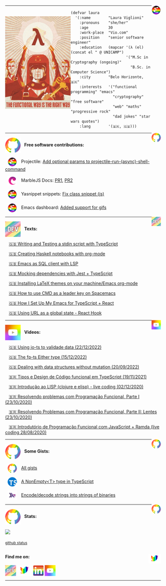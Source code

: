 
<img src="https://github.com/Viglioni/viglioni/blob/main/pics/emacs logo.png"
     alt="emacs logo"
     height="30px"
     align="right" />
   
---

<img src="https://github.com/Viglioni/viglioni/blob/main/pics/functional.jpg"
     alt="Functional way is the right way"
     style="margin-top:20px;"
     height="300px"
     align="left" />

```emacs-lisp
(defvar laura
  '(:name        "Laura Viglioni"
    :pronouns    "she/her"
    :age         30
    :work-place  "Vio.com"
    :position    "senior software engineer"
    :education   (mapcar '(λ (el) (concat el " @ UNICAMP")
                         '("M.Sc in Cryptography (ongoing)" 
                           "B.Sc. in Computer Science")
    :city        "Belo Horizonte, 🇧🇷"
    :interests   '("functional programming" "emacs" 
                   "cryptography" "free software" 
                   "web" "maths" "progressive rock" 
                   "dad jokes" "star wars quotes")
    :lang        '(🇧🇷, 🇬🇧)))

```






<!---------------------
       FS SECTION 
----------------------->

<img src="https://github.com/Viglioni/viglioni/blob/main/pics/github.png"
     alt="github logo"
     height="30px"
     align="right" />
     
---
<img src="https://github.com/Viglioni/viglioni/blob/main/pics/github.png"
     alt="github logo"
     height="50px"
     align="center" /> &nbsp; **Free software contributions:**
    
&nbsp;&nbsp;<img src="https://github.com/Viglioni/viglioni/blob/main/pics/emacs logo.png"
     alt="emacs logo"
     height="30px"
     style="padding-right: 10px;"
     align="center" /> Projectile: [Add optional params to projectile-run-(async)-shell-command](https://github.com/bbatsov/projectile/pull/1675)

&nbsp;&nbsp;<img src="https://github.com/Viglioni/viglioni/blob/main/pics/marblejs.png"
     alt="emacs logo"
     height="30px"
     style="padding-right: 10px;"
     align="center" /> MarbleJS Docs: [PR1](https://github.com/marblejs/docs/pull/28), [PR2](https://github.com/marblejs/docs/pull/29)
     
&nbsp;&nbsp;<img src="https://github.com/Viglioni/viglioni/blob/main/pics/emacs logo.png"
     alt="emacs logo"
     height="30px"
     style="padding-right: 10px;"
     align="center" /> Yasnippet snippets: [Fix class snippet (js)](https://github.com/AndreaCrotti/yasnippet-snippets/pull/426)
     
&nbsp;&nbsp;<img src="https://github.com/Viglioni/viglioni/blob/main/pics/emacs logo.png"
     alt="emacs logo"
     height="30px"
     style="padding-right: 10px;"
     align="center" /> Emacs dashboard: [Added support for gifs](https://github.com/emacs-dashboard/emacs-dashboard/pull/327)     









<!---------------------
     TEXTS SECTION 
----------------------->

<img src="https://github.com/Viglioni/viglioni/blob/main/pics/dev.jpeg"
     alt="dev.to logo"
     height="30px"
     align="right" />
     
---

<img src="https://github.com/Viglioni/viglioni/blob/main/pics/dev.jpeg"
     alt="dev.to logo"
     height="50px"
     align="center" /> &nbsp; **Texts:**


&nbsp;&nbsp;&nbsp;[🇬🇧 Writing and Testing a stdin script with TypeScript](https://dev.to/viglioni/writing-and-testing-a-stdin-script-with-typescript-57mb)

&nbsp;&nbsp;&nbsp;[🇬🇧 Creating Haskell notebooks with org-mode](https://dev.to/viglioni/creating-haskell-notebooks-with-org-mode-4h7)
     
&nbsp;&nbsp;&nbsp;[🇬🇧 Emacs as SQL client with LSP](https://dev.to/viglioni/emacs-as-sql-client-with-lsp-143l)
     
&nbsp;&nbsp;&nbsp;[🇬🇧 Mocking dependencies with Jest + TypeScript](https://dev.to/viglioni/mocking-dependencies-with-jest-typescript-12im)

&nbsp;&nbsp;&nbsp;[🇬🇧 Installing LaTeX themes on your machine/Emacs org-mode](https://dev.to/viglioni/installing-latex-themes-on-your-machine-emacs-org-mode-1k9e)
     
&nbsp;&nbsp;&nbsp;[🇬🇧 How to use CMD as a leader key on Spacemacs](https://dev.to/viglioni/how-to-use-cmd-as-a-leader-key-on-spacemacs-3281)
     
&nbsp;&nbsp;&nbsp;[🇬🇧 How I Set Up My Emacs for TypeScript + React](https://dev.to/viglioni/how-i-set-up-my-emacs-for-typescript-3eeh)
    
&nbsp;&nbsp;&nbsp;[🇬🇧 Using URL as a global state - React Hook](https://dev.to/viglioni/using-url-as-a-global-state-react-hook-25l3)







<!---------------------
    VIDEOS SECTION 
----------------------->

<img src="https://github.com/Viglioni/viglioni/blob/main/pics/youtube.jpeg"
     alt="youtube logo"
     height="30px"
     align="right" />
     
---
     
<img src="https://github.com/Viglioni/viglioni/blob/main/pics/youtube.jpeg"
     alt="youtube logo"
     height="50px"
     align="center" /> &nbsp; **Videos:**
     
&nbsp;&nbsp;&nbsp;[🇬🇧 Using io-ts to validade data (22/12/2022)](https://youtu.be/Hg6Esn_vKa8)

&nbsp;&nbsp;&nbsp;[🇬🇧 The fp-ts Either type (15/12/2022)](https://youtu.be/2smnZKKaefc)

&nbsp;&nbsp;&nbsp;[🇬🇧 Dealing with data structures without mutation (20/09/2022)](https://youtu.be/TYwwBD5vysA)

&nbsp;&nbsp;&nbsp;[🇧🇷 Tipos e Design de Código funcional em TypeScript (19/11/2021)](https://www.youtube.com/watch?v=mHa7_2THepc)

&nbsp;&nbsp;&nbsp;[🇧🇷 Introdução ao LISP (clojure e elisp) - live coding (02/12/2020)](https://www.youtube.com/watch?v=IIp9YaXRHVY)
     
&nbsp;&nbsp;&nbsp;[🇧🇷 Resolvendo problemas com Programação Funcional, Parte I (23/10/2020)](https://www.youtube.com/watch?v=11HGQkaOT8c)
     
&nbsp;&nbsp;&nbsp;[🇧🇷 Resolvendo Problemas com Programação Funcional, Parte II: Lentes (23/10/2020)](https://www.youtube.com/watch?v=pFYIDtgkYb0)
     
&nbsp;&nbsp;&nbsp;[🇧🇷 Introdutório de Programação Funcional com JavaScript + Ramda  (live coding 28/08/2020)](https://www.youtube.com/watch?v=bTskYwX-c7U)
  
  
  
  
  
  

<!---------------------
     GISTS SECTION 
----------------------->
<img src="https://github.com/Viglioni/viglioni/blob/main/pics/github.png"
     alt="github logo"
     height="30px"
     align="right" />

---
<img src="https://github.com/Viglioni/viglioni/blob/main/pics/github.png"
     alt="github logo"
     height="50px"
     align="center" /> &nbsp; **Some Gists:**

&nbsp;&nbsp;<img src="https://github.com/Viglioni/viglioni/blob/main/pics/github.png"
     alt="guthub"
     height="30px"
     style="padding-right: 10px;"
     align="center" /> [All gists](https://gist.github.com/Viglioni)
     
&nbsp;&nbsp;<img src="https://github.com/Viglioni/viglioni/blob/main/pics/ts-logo.png"
     alt="typescript logo"
     height="30px"
     style="padding-right: 10px;"
     align="center" /> [A NonEmpty\<T\> type in TypeScript](https://gist.github.com/Viglioni/c47568a51a5b17ff2a8b7c4b71b175b0)

&nbsp;&nbsp;<img src="https://github.com/Viglioni/viglioni/blob/main/pics/haskell-logo.png"
     alt="haskell logo"
     height="30px"
     style="padding-right: 10px;"
     align="center" /> [Encode/decode strings into strings of binaries](https://gist.github.com/Viglioni/ab9e7c974718756985d028bf978b1640)
     
     
<!---------------------
     STATS SECTION 
----------------------->
     
<img src="https://github.com/Viglioni/viglioni/blob/main/pics/github.png"
     alt="github logo"
     height="30px"
     align="right" />

---

<img src="https://github.com/Viglioni/viglioni/blob/main/pics/github.png"
     alt="github logo"
     height="50px"
     align="center" /> &nbsp; **Stats:**
     

<img src="https://github-readme-stats.vercel.app/api/top-langs/?username=viglioni&layout=compact&langs_count=6&exclude_repo=lauremacs,.emacs.d,projectile"
     align="center" 
      />
     
 
<sub><a href="https://github.com/anuraghazra/github-readme-stats">github status</a></sub>
 
<!---------------------
  FIND ME ON SECTION 
----------------------->


<img src="https://github.com/Viglioni/viglioni/blob/main/pics/twitter.jpeg"
     alt="twitter logo"
     height="30px"
     align="right" />
---

#### Find me on:
[<img src="https://github.com/Viglioni/viglioni/blob/main/pics/dev.jpeg"
     alt="dev.to logo"
     height="35px"
     align="center" 
     />](https://dev.to/viglioni)
     [<img src="https://github.com/Viglioni/viglioni/blob/main/pics/twitter.jpeg"
     alt="twitter logo"
     height="35px"
     align="center" />](https://twitter.com/LauraViglioni)
     [<img src="https://github.com/Viglioni/viglioni/blob/main/pics/linkedin.jpeg"
     alt="linkedin logo"
     height="35px"
     align="center" />](https://www.linkedin.com/in/viglioni/)
     [<img src="https://github.com/Viglioni/viglioni/blob/main/pics/youtube.jpeg"
     alt="youtube logo"
     height="35px"
     align="center" />](https://www.youtube.com/channel/UCodDftdRjG6vQVna5WoWFdA)
     
     
  ---
     

